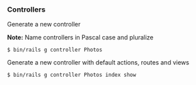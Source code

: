 ### Controllers

Generate a new controller 

**Note:** Name controllers in Pascal case and pluralize

```
$ bin/rails g controller Photos
```

Generate a new controller with default actions, routes and views

```
$ bin/rails g controller Photos index show
```
